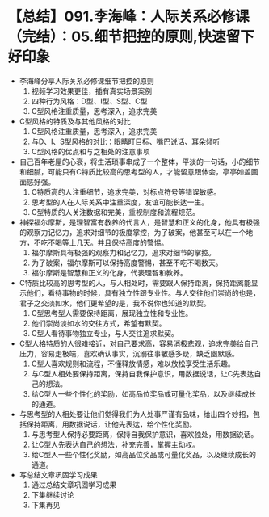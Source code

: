 # 【总结】091.李海峰：人际关系必修课（完结）：05.细节把控的原则,快速留下好印象

-   李海峰分享人际关系必修课细节把控的原则
    1.  视频学习效果更佳，插有真实场景案例
    2.  四种行为风格：D型、I型、S型、C型
    3.  C型风格注重质量，思考深入，追求完美
-   C型风格的特质及与其他风格的对比
    1.  C型风格注重质量，思考深入，追求完美
    2.  与D、I、S型风格的对比：眼睛盯目标、嘴巴说话、耳朵倾听
    3.  C型风格的优点和与之相处的注意事项
-   自己百年老屋的心衰，将生活琐事串成了一个整体，平淡的一句话，小的细节和细腻，可能只有C特质比较高的思考型的人，才能留意跟体会，亭亭如盖画面感好强。
    1.  C特质高的人注重细节，追求完美，对标点符号等错误敏感。
    2.  思考型的人在人际关系中注重深度，友谊可能长达一生。
    3.  C型特质的人关注数据和完美，重视制度和流程规范。
-   神探福尔摩斯，是理智富有教养的代言人，是智慧和正义的化身，他具有极强的观察力记忆力，追求对细节的极度掌控，为了破案，他甚至可以在一个地方，不吃不喝等上几天。并且保持高度的警惕。
    1.  福尔摩斯具有极强的观察力和记忆力，追求对细节的掌控。
    2.  为了破案，福尔摩斯可以保持高度警惕，甚至不吃不喝数天。
    3.  福尔摩斯是智慧和正义的化身，代表理智和教养。
-   C特质比较高的思考型的人，与人相处时，需要跟人保持距离，保持距离能显示他们，看待事物的时候，具有独立性跟专业性。与人交往他们崇尚的也是，君子之交淡如水，他们更希望的是，我不说你也知道的默契。
    1.  C型思考型人需要保持距离，展现独立性和专业性。
    2.  他们崇尚淡如水的交往方式，希望有默契。
    3.  C型人看待事物独立专业，与人交往追求默契。
-   C型人格特质的人很难接近，对自己要求高，容易消极悲观，追求完美给自己压力，容易走极端，喜欢确认事实，沉溺往事敏感多疑，缺乏幽默感。
    1.  C型人喜欢规则和流程，不懂释放情感，难以放松享受生活乐趣。
    2.  与C型人相处要保持距离，保持自我保护意识，用数据说话，让C先表达自己的想法。
    3.  给C型人一些个性化的奖励，如高品位奖品或可量化奖品，以及继续成长的通道。
-   与思考型的人相处要让他们觉得我们为人处事严谨有品味，给出四个妙招，包括保持距离，用数据说话，让他先表达，给个性化奖励。
    1.  与思考型人保持必要距离，保持自我保护意识，喜欢独处，用数据说话。
    2.  让C型人先表达自己的想法，补充完善，掌握主动权。
    3.  给C型人一些个性化奖励，如高品位奖品或可量化奖品，以及继续成长的通道。
-   写总结文章巩固学习成果
    1.  通过总结文章巩固学习成果
    2.  下集继续讨论
    3.  下集再见